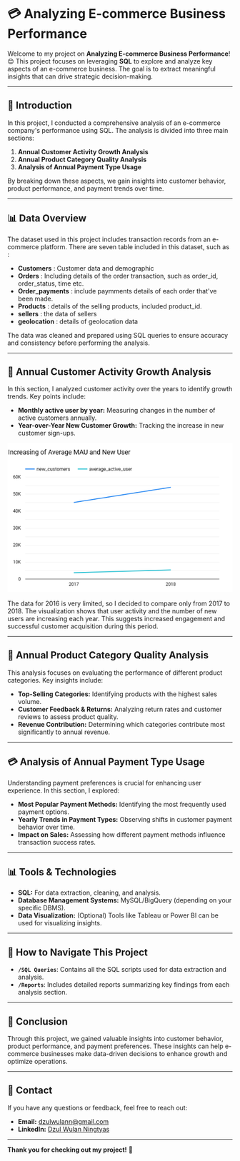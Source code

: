 # 💳 Analyzing E-commerce Business Performance

Welcome to my project on **Analyzing E-commerce Business Performance**! 😊 This project focuses on leveraging **SQL** to explore and analyze key aspects of an e-commerce business. The goal is to extract meaningful insights that can drive strategic decision-making.

---

## 🚀 Introduction

In this project, I conducted a comprehensive analysis of an e-commerce company's performance using SQL. The analysis is divided into three main sections:

1. **Annual Customer Activity Growth Analysis**  
2. **Annual Product Category Quality Analysis**  
3. **Analysis of Annual Payment Type Usage**  

By breaking down these aspects, we gain insights into customer behavior, product performance, and payment trends over time.

---

## 📊 Data Overview

The dataset used in this project includes transaction records from an e-commerce platform.
There are seven table included in this dataset, such as : 
- **Customers** : Customer data and demographic
- **Orders** : Including details of the order transaction, such as order_id, order_status, time etc.
- **Order_payments** : include paymments details of each order that've been made.
- **Products** : details of the selling products, included product_id.
- **sellers** : the data of sellers
- **geolocation** : details of geolocation data

The data was cleaned and prepared using SQL queries to ensure accuracy and consistency before performing the analysis.

---

## 📅 Annual Customer Activity Growth Analysis

In this section, I analyzed customer activity over the years to identify growth trends. Key points include:

- **Monthly active user by year:** Measuring changes in the number of active customers annually.
- **Year-over-Year New Customer Growth:** Tracking the increase in new customer sign-ups.
<p align="center">
<img src="./images/Increasing MAU & New User.png" alt="drawing"/>
</p>
 The data for 2016 is very limited, so I decided to compare only from 2017 to 2018. The visualization shows that user activity and the number of new users are increasing each year. This suggests increased engagement and successful customer acquisition during this period.

---

## 🌟 Annual Product Category Quality Analysis

This analysis focuses on evaluating the performance of different product categories. Key insights include:

- **Top-Selling Categories:** Identifying products with the highest sales volume.
- **Customer Feedback & Returns:** Analyzing return rates and customer reviews to assess product quality.
- **Revenue Contribution:** Determining which categories contribute most significantly to annual revenue.

---

## 💳 Analysis of Annual Payment Type Usage

Understanding payment preferences is crucial for enhancing user experience. In this section, I explored:

- **Most Popular Payment Methods:** Identifying the most frequently used payment options.
- **Yearly Trends in Payment Types:** Observing shifts in customer payment behavior over time.
- **Impact on Sales:** Assessing how different payment methods influence transaction success rates.

---

## 📊 Tools & Technologies

- **SQL:** For data extraction, cleaning, and analysis.
- **Database Management Systems:** MySQL/BigQuery (depending on your specific DBMS).
- **Data Visualization:** (Optional) Tools like Tableau or Power BI can be used for visualizing insights.

---

## 🔗 How to Navigate This Project

- **`/SQL Queries`**: Contains all the SQL scripts used for data extraction and analysis.
- **`/Reports`**: Includes detailed reports summarizing key findings from each analysis section.

---

## 📢 Conclusion

Through this project, we gained valuable insights into customer behavior, product performance, and payment preferences. These insights can help e-commerce businesses make data-driven decisions to enhance growth and optimize operations.

---

## 📧 Contact

If you have any questions or feedback, feel free to reach out:

- **Email:** dzulwulann@gmail.com  
- **LinkedIn:** [Dzul Wulan Ningtyas](https://www.linkedin.com/in/dzulwulan/)  

---

**Thank you for checking out my project!** 🌟


